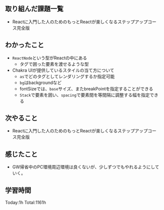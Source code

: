 ## 取り組んだ課題一覧

- Reactに入門した人のためのもっとReactが楽しくなるステップアップコース完全版

## わかったこと

- `ReactNode`という型がReactの中にある
  - タグで囲った要素を渡せるような型
- Chakra UIが提供しているスタイルの当て方について
  - `as`でどのタグとしてレンダリングするか指定可能
  - `bg`はbackgroundなど
  - fontSizeでは、`base`サイズ、またbreakPointを指定することができる
  - `Stack`で要素を囲い、`spacing`で要素間を等間隔に調整する幅を指定できる


## 次やること

- Reactに入門した人のためのもっとReactが楽しくなるステップアップコース完全版

## 感じたこと

- GW帰省中のPC環境周辺環境は良くないが、少しずつでもやれるようにしていく。
 
## 学習時間

Today:1h
Total:1161h
